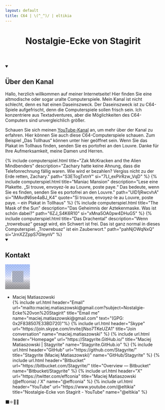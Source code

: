 ```yaml
---
layout: default
title: C64 | \(^_^)/ | eltikia
---
```


<header>
    <h1>Nostalgie-Ecke von Stagirit</h1>
</header>
<details open>
    <summary>
        <h2>Über den Kanal</h2>
    </summary>
    <p>
        Hallo, herzlich willkommen auf meiner Internetseite!
        Hier finden Sie eine altmodische oder sogar uralte Computerspiele. Mein Kanal
        ist nicht schlecht, denn es hat einen Daseinszweck. Der Daseinszweck ist zu
        C64-Spiele aufgefrischt, denn die Computerspiele sollen frisch sein. Ich
        konzentriere aus Textadventures, aber die Möglichkeiten des C64-Computers
        sind unvergleichlich größer.
    </p>
    <p> 
        Schauen Sie sich meinen
        <a class="u-url url" href="https://www.youtube.com/@eltikia" title="Nostalgie-Ecke von Stagirit - YouTube">YouTube-Kanal</a>
        an, um mehr über der Kanal zu erfahren. Hier können Sie auch diese C64-Computerspiele schauen.
        Zum Beispiel „Das Tollhaus“ können unter hier geöffnet sein. Wenn Sie das Plakat im Tollhaus finden,
        senden Sie es portofrei an den Louvre. Danke für Ihre Aufmerksamkeit, meine Damen und Herren.
    </p>
</details>
{% include computerspiel.html title="Zak McKracken and the Alien Mindbenders" description="Zachary hatte keine Ahnung, dass die Telefonrechnung fällig waren. Wie wird er bezahlen? Vergiss nicht zu der Erde retten, Zachary." path="S3ETogTxtnY" si="7LI_exPirRzw_VqD" %}
{% include computerspiel.html title="Maniac Mansion" description="Lese eine Plakette. „Si trouve, envoyez-le au Louvre, poste paye.“ Das bedeute, wenn Sie es finden, senden Sie es portofrei an den Louvre." path="UlD1jRwcvhA" si="lMAvdN6se4aBJ_K4" quote="Si trouve, envoyez-le au Louvre, poste paye. – ein Plakat in Tollhaus" %}
{% include computerspiel.html title="The Mask of the Sun" description="Das Geheimnis der Aztekenmaske. Was ist schön dabei?" path="6ZJ_S4K6R10" si="xMna5OA0pw4DHuG5" %}
{% include computerspiel.html title="Das Drachental" description="Wenn „trowrebuaz“ gesagt wird, ein Schwert ist frei. Das ist ganz normal in dieses Computerspiel. „Trowrebuaz“ ist ein Zauberwort." path="pahNjOWqNxQ" si="JrnXZZppS7GleynV" %}
<details open>
    <summary>
        <h2>Kontakt</h2>
    </summary>
    <a href="images/bigger-avatar.png"><img alt="" class="u-photo" src="images/avatar.png"></a>
    <ul>
        <li class="p-name fn">
            <span class="p-given-name">Maciej Matiaszowski</span>
        </li>
{% include url.html header="Email" url="mailto:maciej.matiaszowski@gmail.com?subject=Nostalgie-Ecke%20von%20Stagirit" title="Email me" name="maciej.matiaszowski@gmail.com" text="(GPG: 0x2F838507E33BD720)"%}
{% include url.html header="Skype" url="https://join.skype.com/invite/jNso7TKeUZA1" title="Join conversation" name="maciej.matiaszowski" %}
{% include url.html header="Homepage" url="https://Stagyrite.GitHub.io/" title="Maciej Matiaszowski | Stagyrite" name="Stagyrite.GitHub.io" %}
{% include url.html header="GitHub" url="https://github.com/Stagyrite/" title="Stagyrite (Maciej Matiaszowski)" name="GitHub/Stagyrite" %}
{% include url.html header="Bitbucket" url="https://bitbucket.com/Stagyrite/" title="Overview — Bitbucket" name="Bitbucket/Stagyrite" %}
{% include url.html header="X" url="https://twitter.com/effconia" title="Maciej Matiaszowski (@effconia) / X" name="@effconia" %}
{% include url.html header="YouTube" url="https://www.youtube.com/@eltikia" title="Nostalgie-Ecke von Stagirit - YouTube" name="@eltikia" %}
    </ul>
</details>
<footer>⬛⚛🍅👺</footer>
